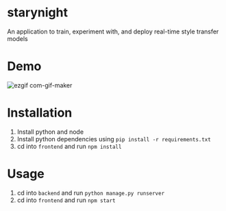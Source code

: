 # starynight

An application to train, experiment with, and deploy real-time style transfer models

# Demo
![ezgif com-gif-maker](https://user-images.githubusercontent.com/15766192/141136055-0bd08f88-2445-421a-bcfc-05680daa4730.gif)

# Installation

1. Install python and node
2. Install python dependencies using `pip install -r requirements.txt`
3. cd into `frontend` and run `npm install`

# Usage

1. cd into `backend` and run `python manage.py runserver`
2. cd into `frontend` and run `npm start`
